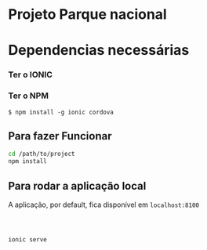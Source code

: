 # Projeto Parque nacional



# Dependencias necessárias

###  Ter o IONIC
###  Ter o NPM
```
$ npm install -g ionic cordova
```


## Para fazer Funcionar



```bash
cd /path/to/project
npm install

```

## Para rodar a aplicação local

A aplicação, por default, fica disponível em `localhost:8100`

```bash



ionic serve

```
